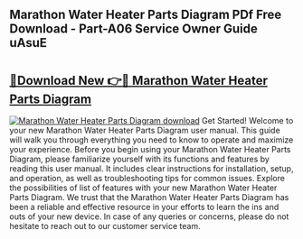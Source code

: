 ## Marathon Water Heater Parts Diagram PDf Free Download - Part-A06 Service Owner Guide uAsuE

# <h2><a href="http://dfs8b5.blite.top/?on=Marathon+Water+Heater+Parts+Diagram">🔗Download New 👉🔴 Marathon Water Heater Parts Diagram</a></h2>

[![Marathon Water Heater Parts Diagram download](https://i.imgur.com/lujVjoI.png)](http://dfs8b5.blite.top/?on=Marathon+Water+Heater+Parts+Diagram)
Get Started! Welcome to your new Marathon Water Heater Parts Diagram user manual. This guide will walk you through everything you need to know to operate and maximize your experience. Before you begin using your Marathon Water Heater Parts Diagram, please familiarize yourself with its functions and features by reading this user manual. It includes clear instructions for installation, setup, and operation, as well as troubleshooting tips for common issues. Explore the possibilities of list of features with your new Marathon Water Heater Parts Diagram. We trust that the Marathon Water Heater Parts Diagram has been a reliable and effective resource in your efforts to learn the ins and outs of your new device. In case of any queries or concerns, please do not hesitate to reach out to our customer service team.
